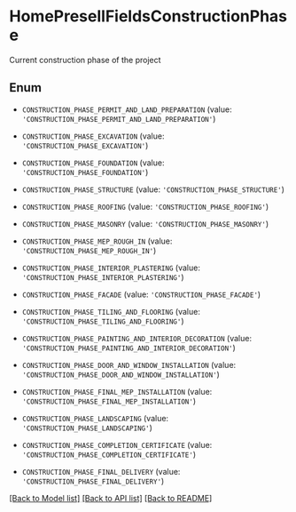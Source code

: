 # HomePresellFieldsConstructionPhase

Current construction phase of the project

## Enum

* `CONSTRUCTION_PHASE_PERMIT_AND_LAND_PREPARATION` (value: `'CONSTRUCTION_PHASE_PERMIT_AND_LAND_PREPARATION'`)

* `CONSTRUCTION_PHASE_EXCAVATION` (value: `'CONSTRUCTION_PHASE_EXCAVATION'`)

* `CONSTRUCTION_PHASE_FOUNDATION` (value: `'CONSTRUCTION_PHASE_FOUNDATION'`)

* `CONSTRUCTION_PHASE_STRUCTURE` (value: `'CONSTRUCTION_PHASE_STRUCTURE'`)

* `CONSTRUCTION_PHASE_ROOFING` (value: `'CONSTRUCTION_PHASE_ROOFING'`)

* `CONSTRUCTION_PHASE_MASONRY` (value: `'CONSTRUCTION_PHASE_MASONRY'`)

* `CONSTRUCTION_PHASE_MEP_ROUGH_IN` (value: `'CONSTRUCTION_PHASE_MEP_ROUGH_IN'`)

* `CONSTRUCTION_PHASE_INTERIOR_PLASTERING` (value: `'CONSTRUCTION_PHASE_INTERIOR_PLASTERING'`)

* `CONSTRUCTION_PHASE_FACADE` (value: `'CONSTRUCTION_PHASE_FACADE'`)

* `CONSTRUCTION_PHASE_TILING_AND_FLOORING` (value: `'CONSTRUCTION_PHASE_TILING_AND_FLOORING'`)

* `CONSTRUCTION_PHASE_PAINTING_AND_INTERIOR_DECORATION` (value: `'CONSTRUCTION_PHASE_PAINTING_AND_INTERIOR_DECORATION'`)

* `CONSTRUCTION_PHASE_DOOR_AND_WINDOW_INSTALLATION` (value: `'CONSTRUCTION_PHASE_DOOR_AND_WINDOW_INSTALLATION'`)

* `CONSTRUCTION_PHASE_FINAL_MEP_INSTALLATION` (value: `'CONSTRUCTION_PHASE_FINAL_MEP_INSTALLATION'`)

* `CONSTRUCTION_PHASE_LANDSCAPING` (value: `'CONSTRUCTION_PHASE_LANDSCAPING'`)

* `CONSTRUCTION_PHASE_COMPLETION_CERTIFICATE` (value: `'CONSTRUCTION_PHASE_COMPLETION_CERTIFICATE'`)

* `CONSTRUCTION_PHASE_FINAL_DELIVERY` (value: `'CONSTRUCTION_PHASE_FINAL_DELIVERY'`)

[[Back to Model list]](../README.md#documentation-for-models) [[Back to API list]](../README.md#documentation-for-api-endpoints) [[Back to README]](../README.md)


